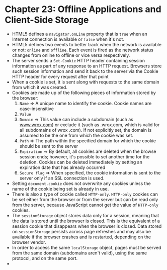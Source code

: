 # Chapter 23: Offline Applications and Client-Side Storage
* HTML5 defines a `navigator.onLine` property that is `true` when an Internet connection is available or `false` when it's not. 
* HTML5 defines two events to better track when the network is available or not: `online` and `offline`. Each event is fired as the network status changes from online to offline or vice versa respectively.
* The server sends a `Set-Cookie` HTTP header containing session information as part of any response to an HTTP request. Browsers store such session information and send it back to the server via the Cookie HTTP header for every request after that point
* When a cookie is set, it is sent along with requests to the same domain from which it was created.
* Cookies are made up of the following pieces of information stored by the browser:
  1. `Name` => A unique name to identify the cookie. Cookie names are case-insensitive
  2. `Value`
  3. `Domain` => This value can include a subdomain (such as www.wrox.com) or exclude it (such as .wrox.com, which is valid for all subdomains of wrox .com). If not explicitly set, the domain is assumed to be the one from which the cookie was set.
  4. `Path` => The path within the specified domain for which the cookie should be sent to the server
  5. `Expiration` => By default, all cookies are deleted when the browse session ends; however, it's possible to set another time for the deletion. Cookies can be deleted immediately by setting an expiration date that has already occurred
  6. `Secure flag` => When specified, the cookie information is sent to the server only if an SSL connection is used.
* Setting `document.cookie` does not overwrite any cookies unless the name of the cookie being set is already in use.
* There is also a type of cookie called `HTTP-only`. `HTTP-only` cookies can be set either from the browser or from the server but can be read only from the server, because JavaScript cannot get the value of `HTTP-only` cookies.
* The `sessionStorage` object stores data only for a session, meaning that the data is stored until the browser is closed. This is the equivalent of a session cookie that disappears when the browser is closed. Data stored on `sessionStorage` persists across page refreshes and may also be available if the browser crashes and is restarted, depending on the browser vendor.
* In order to access the same `localStorage` object, pages must be served from the same domain (subdomains aren't valid), using the same protocol, and on the same port.
* 
